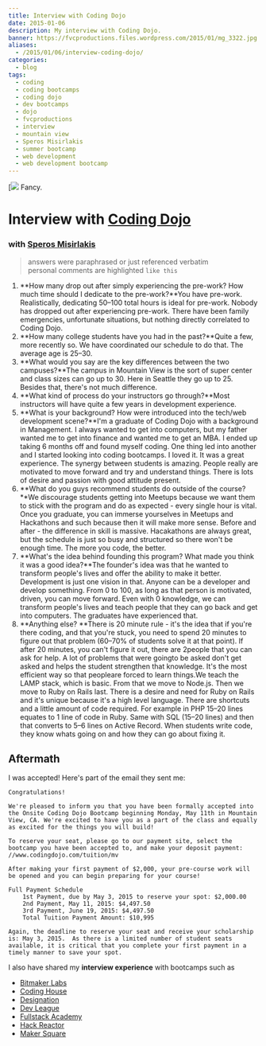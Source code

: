 ```yaml
---
title: Interview with Coding Dojo
date: 2015-01-06
description: My interview with Coding Dojo.
banner: https://fvcproductions.files.wordpress.com/2015/01/mg_3322.jpg
aliases:
  - /2015/01/06/interview-coding-dojo/
categories:
  - blog
tags:
  - coding
  - coding bootcamps
  - coding dojo
  - dev bootcamps
  - dojo
  - fvcproductions
  - interview
  - mountain view
  - Speros Misirlakis
  - summer bootcamp
  - web development
  - web development bootcamp
---
```


[![](//jlau-bucket-1.s3.amazonaws.com/uploads/topic/image/5/coding_dojo.png) Fancy.

# Interview with [Coding Dojo](//www.codingdojo.com)

### with [Speros Misirlakis](//www.linkedin.com/pub/speros-misirlakis/28/743/384)

> answers were paraphrased or just referenced verbatim\
> personal comments are highlighted `like this`

1.  **How many drop out after simply experiencing the pre-work? How much time should I dedicate to the pre-work?**You have pre-work. Realistically, dedicating 50–100 total hours is ideal for pre-work. Nobody has dropped out after experiencing pre-work. There have been family emergencies, unfortunate situations, but nothing directly correlated to Coding Dojo.
2.  **How many college students have you had in the past?**Quite a few, more recently so. We have coordinated our schedule to do that. The average age is 25–30.
3.  **What would you say are the key differences between the two campuses?**The campus in Mountain View is the sort of super center and class sizes can go up to 30. Here in Seattle they go up to 25. Besides that, there's not much difference.
4.  **What kind of process do your instructors go through?**Most instructors will have quite a few years in development experience.
5.  **What is your background? How were introduced into the tech/web development scene?**I'm a graduate of Coding Dojo with a background in Management. I always wanted to get into computers, but my father wanted me to get into finance and wanted me to get an MBA. I ended up taking 6 months off and found myself coding. One thing led into another and I started looking into coding bootcamps. I loved it. It was a great experience. The synergy between students is amazing. People really are motivated to move forward and try and understand things. There is lots of desire and passion with good attitude present.
6.  **What do you guys recommend students do outside of the course?**We discourage students getting into Meetups because we want them to stick with the program and do as expected - every single hour is vital. Once you graduate, you can immerse yourselves in Meetups and Hackathons and such because then it will make more sense. Before and after - the difference in skill is massive. Hacakathons are always great, but the schedule is just so busy and structured so there won't be enough time. The more you code, the better.
7.  **What's the idea behind founding this program? What made you think it was a good idea?**The founder's idea was that he wanted to transform people's lives and offer the ability to make it better. Development is just one vision in that. Anyone can be a developer and develop something. From 0 to 100, as long as that person is motivated, driven, you can move forward. Even with 0 knowledge, we can transform people's lives and teach people that they can go back and get into computers. The graduates have experienced that.
8.  **Anything else? **There is 20 minute rule - it's the idea that if you're there coding, and that you're stuck, you need to spend 20 minutes to figure out that problem (60–70% of students solve it at that point). If after 20 minutes, you can't figure it out, there are 2people that you can ask for help. A lot of problems that were goingto be asked don't get asked and helps the student strengthen that knowledge. It's the most efficient way so that peopleare forced to learn things.We teach the LAMP stack, which is basic. From that we move to Node.js. Then we move to Ruby on Rails last. There is a desire and need for Ruby on Rails and it's unique because it's a high level language. There are shortcuts and a little amount of code required. For example in PHP 15–20 lines equates to 1 line of code in Ruby. Same with SQL (15–20 lines) and then that converts to 5–6 lines on Active Record. When students write code, they know whats going on and how they can go about fixing it.

## Aftermath

I was accepted! Here's part of the email they sent me:

    Congratulations!

    We're pleased to inform you that you have been formally accepted into the Onsite Coding Dojo Bootcamp beginning Monday, May 11th in Mountain View, CA. We're excited to have you as a part of the class and equally as excited for the things you will build!

    To reserve your seat, please go to our payment site, select the bootcamp you have been accepted to, and make your deposit payment: //www.codingdojo.com/tuition/mv

    After making your first payment of $2,000, your pre-course work will be opened and you can begin preparing for your course!

    Full Payment Schedule
        1st Payment, due by May 3, 2015 to reserve your spot: $2,000.00
        2nd Payment, May 11, 2015: $4,497.50
        3rd Payment, June 19, 2015: $4,497.50
        Total Tuition Payment Amount: $10,995

    Again, the deadline to reserve your seat and receive your scholarship is: May 3, 2015.  As there is a limited number of student seats available, it is critical that you complete your first payment in a timely manner to save your spot.

I also have shared my **interview experience** with bootcamps such as

* [Bitmaker Labs](/blog/2014/03/12/interview-bitmaker-labs/)
* [Coding House](//fvcproductions.com/blog/2015/01/06/coding-house-interview/ 'Interview with Coding House 🏠')
* [Designation](//fvcproductions.com/blog/2015/01/06/interview-with-designation/ 'Interview with Designation 🎨')
* [Dev League](//fvcproductions.com/blog/2015/01/06/experience-with-devleague/ 'My Experience With DevLeague 💻')
* [Fullstack Academy](//fvcproductions.com/blog/2014/12/28/my-experience-with-fullstack-academy-of-code/ 'My Experience with Fullstack Academy of Code 💻')
* [Hack Reactor](//fvcproductions.com/blog/2015/01/05/questioning-hack-reactor/ 'Questioning Hack Reactor 🔑')
* [Maker Square](//fvcproductions.com/blog/2015/01/14/my-experience-with-makersquare-%f0%9f%92/ 'My Experience with MakerSquare 💻')
